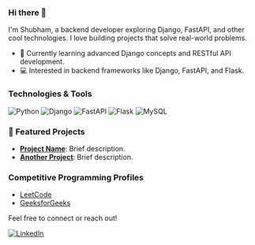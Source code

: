 ### Hi there 👋

I'm Shubham, a backend developer exploring Django, FastAPI, and other cool technologies. I love building projects that solve real-world problems.

- 🌱 Currently learning advanced Django concepts and RESTful API development.
- 💻 Interested in backend frameworks like Django, FastAPI, and Flask.
  
### Technologies & Tools
![Python](https://img.shields.io/badge/-Python-3776AB?logo=python&logoColor=white)
![Django](https://img.shields.io/badge/-Django-092E20?logo=django&logoColor=white)
![FastAPI](https://img.shields.io/badge/-FastAPI-009688?logo=fastapi&logoColor=white)
![Flask](https://img.shields.io/badge/-Flask-000000?logo=flask&logoColor=white)
![MySQL](https://img.shields.io/badge/-MySQL-4479A1?logo=mysql&logoColor=white)

### 🚀 Featured Projects
- [**Project Name**](link): Brief description.
- [**Another Project**](link): Brief description.

### Competitive Programming Profiles
- [LeetCode](https://leetcode.com/u/shubhamkumargupta2_gmail_com/)
- [GeeksforGeeks](https://www.geeksforgeeks.org/user/shubhamkumargupta2/)

Feel free to connect or reach out!

[![LinkedIn](https://img.shields.io/badge/-LinkedIn-0077B5?logo=linkedin&logoColor=white)](https://www.linkedin.com/in/shubham-kumar-gupta-25a028182/)
